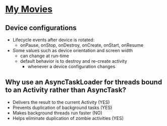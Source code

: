 # [My Movies](https://www.themoviedb.org/)

## Device configurations

- Lifecycle events after device is rotated:
    - onPause, onStop, onDestroy, onCreate, onStart, onResume
- Some values such as device orientation and screen width
    - can change at run-time
    - default behavior is to destroy and re-create activity 
        - whenever a device configuration changes

## Why use an AsyncTaskLoader for threads bound to an Activity rather than AsyncTask?

- Delivers the result to the current Activity (YES)
- Prevents duplication of background tasks (YES)
- Makes background threads run faster (NO)
- Helps eliminate duplication of zombie activities (YES)

